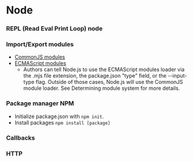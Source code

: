 # Node

### REPL (Read Eval Print Loop) node

### Import/Export modules

- [CommonJS modules](https://nodejs.org/api/modules.html)
- [ECMAScript modules](https://nodejs.org/api/esm.html)
  - Authors can tell Node.js to use the ECMAScript modules loader via the .mjs file extension, the package.json "type" field, or the --input-type flag. Outside of those cases, Node.js will use the CommonJS module loader. See Determining module system for more details.

### Package manager NPM 

- Initialize package.json with `npm init`.
- Install packages `npm install [package]`

### Callbacks

### HTTP
